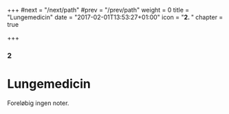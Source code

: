 +++
#next = "/next/path"
#prev = "/prev/path"
weight = 0
title = "Lungemedicin"
date = "2017-02-01T13:53:27+01:00"
icon = "<b>2. </b>"
chapter = true

+++

### 2

# Lungemedicin

Foreløbig ingen noter.
